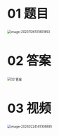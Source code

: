 # 01 题目

<img src="https://cvp.oss-cn-shanghai.aliyuncs.com/picgo/202311261318976.png" alt="image-20231126131801853" style="zoom:50%;" />



# 02 答案

<img src="C:\Users\Administrator\Desktop\Computer\01 初试\01 OS\01 题集\01 820 54 = 9 + 5 +10 +14 +16\03 20 10 = 8 + 2\02 大题 2\01 计算题 2\03 计算题03 进程同步 互斥 PV操作 240810\01 Pic\02 答案.png" alt="02 答案" style="zoom:50%;" />











# 03 视频

<img src="https://cvp.oss-cn-shanghai.aliyuncs.com/picgo/202402241451816.png" alt="image-20240224145106885" style="zoom:50%;" />